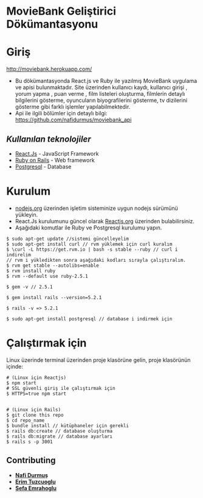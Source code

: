 # MovieBank Geliştirici Dökümantasyonu

# Giriş
http://moviebank.herokuapp.com/

- Bu dökümantasyonda React.js ve Ruby ile yazılmış MovieBank uygulama ve apisi bulunmaktadır. Site üzerinden kullanıcı kaydı, kullanıcı girişi , yorum yapma , puan verme , film listeleri oluşturma, filmlerin detaylı bilgilerini gösterme, oyuncuların biyografilerini gösterme, tv dizilerini gösterme gibi farklı işlemler yapılabilmektedir. 
- Api ile ilgili bölümler için detaylı bilgi: https://github.com/nafidurmus/moviebank_api

## *Kullanılan teknolojiler*

* [React.Js](https://reactjs.org/) - JavaScript Framework 
* [Ruby on Rails](https://rubyonrails.org) - Web framework 
* [Postgresql](https://www.postgresql.org/) - Database

# Kurulum
- [nodejs.org](https://nodejs.org/en/download/) üzerinden işletim sisteminize uygun nodejs sürümünü yükleyin.
- React.Js kurulumunu güncel olarak [Reactjs.org](https://reactjs.org/tutorial/tutorial.html#setup-for-the-tutorial) üzerinden bulabilirsiniz.
- Aşağıdaki komutlar ile Ruby ve Postgresql kurulumu yapın.
```
$ sudo apt-get update //sistemi güncelleyelim 
$ sudo apt-get install curl // rvm yüklemek için curl kuralım
$ \curl -L https://get.rvm.io | bash -s stable --ruby // curl i indirelim
// rvm i yükledikten sonra aşağıdaki kodları sırayla çalıştıralım.
$ rvm get stable --autolibs=enable
$ rvm install ruby
$ rvm --default use ruby-2.5.1

$ gem -v // 2.5.1

$ gem install rails --version=5.2.1

$ rails -v => 5.2.1

$ sudo apt-get install postgresql // database i indirmek için

```
# Çalıştırmak için
Linux üzerinde terminal üzerinden proje klasörüne gelin, proje klasörünün içinde:

```
# (Linux için Reactjs)
$ npm start
# SSL güvenli giriş ile çalıştırmak için
$ HTTPS=true npm start


# (Linux için Rails)
$ git clone this repo
$ cd repo_name
$ bundle install // kütüphaneler için gerekli
$ rails db:create // database oluşturma
$ rails db:migrate // database ayarları
$ rails s -p 3001
```

## Contributing

* **[Nafi Durmuş](https://github.com/nafidurmus)** 
* **[Erim Tuzcuoglu](https://github.com/ErimTuzcuoglu)**  
* **[Sefa Emrahoglu](https://github.com/sefaemrahoglu)** 
